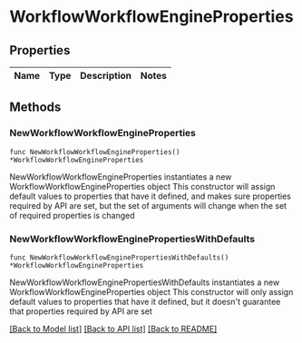 # WorkflowWorkflowEngineProperties

## Properties

Name | Type | Description | Notes
------------ | ------------- | ------------- | -------------

## Methods

### NewWorkflowWorkflowEngineProperties

`func NewWorkflowWorkflowEngineProperties() *WorkflowWorkflowEngineProperties`

NewWorkflowWorkflowEngineProperties instantiates a new WorkflowWorkflowEngineProperties object
This constructor will assign default values to properties that have it defined,
and makes sure properties required by API are set, but the set of arguments
will change when the set of required properties is changed

### NewWorkflowWorkflowEnginePropertiesWithDefaults

`func NewWorkflowWorkflowEnginePropertiesWithDefaults() *WorkflowWorkflowEngineProperties`

NewWorkflowWorkflowEnginePropertiesWithDefaults instantiates a new WorkflowWorkflowEngineProperties object
This constructor will only assign default values to properties that have it defined,
but it doesn't guarantee that properties required by API are set


[[Back to Model list]](../README.md#documentation-for-models) [[Back to API list]](../README.md#documentation-for-api-endpoints) [[Back to README]](../README.md)


